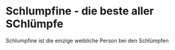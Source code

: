 # Schlumpfine - die beste aller SChlümpfe
Schlumpfine ist die einzige weibliche Person bei den Schlümpfen

